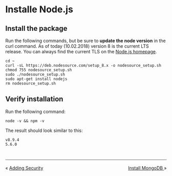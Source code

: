 # Installe Node.js

## Install the package

Run the following commands, but be sure to __update the node version__ in the curl command. As of today (10.02.2018) version 8 is the current LTS release. You can always find the current TLS on the [Node.js homepage](https://nodejs.org/en/).

```
cd ~
curl -sL https://deb.nodesource.com/setup_8.x -o nodesource_setup.sh
chmod 755 nodesource_setup.sh
sudo ./nodesource_setup.sh
sudo apt-get install nodejs
rm nodesource_setup.sh
```

## Verify installation

Run the following command:  
```
node -v && npm -v
```

The result should look similar to this:  
```
v8.9.4
5.6.0
```


<div style="border-top: 2px solid #a0a0a0; margin-top: 2.5rem; padding-top: 1rem;">
    <div style="float: left">
        &laquo;
        <a href="./add-security.md">
            Adding Security
        </a>
    </div>
    <div style="float: right;">
        <a href="./install-mongodb.md">
            Install MongoDB
        </a>
        &raquo;
    </div>
</div>
